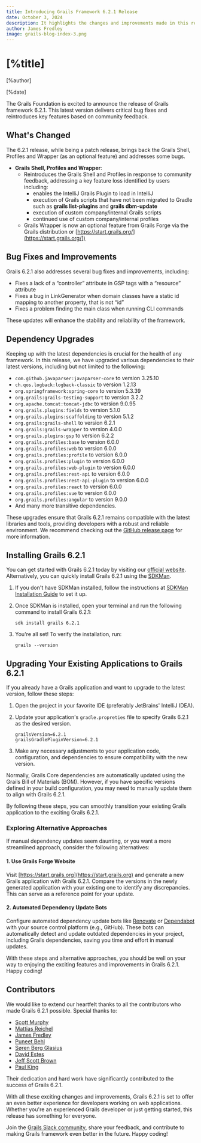 ```yaml
---
title: Introducing Grails Framework 6.2.1 Release
date: October 3, 2024
description: It highlights the changes and improvements made in this release, provides information about bug fixes, dependency upgrades, and acknowledges the contributions of various developers.
author: James Fredley
image: grails-blog-index-3.png
---
```


# [%title]

[%author]

[%date]

The Grails Foundation is excited to announce the release of Grails framework 6.2.1. This latest version delivers critical bug fixes and reintroduces key features based on community feedback.

## What's Changed

The 6.2.1 release, while being a patch release, brings back the Grails Shell, Profiles and Wrapper (as an optional feature) and addresses some bugs.

* **Grails Shell, Profiles and Wrapper**: 
    * Reintroduces the Grails Shell and Profiles in response to community feedback, addressing a key feature loss identified by users including:
      * enables the IntelliJ Grails Plugin to load in IntelliJ  
      * execution of Grails scripts that have not been migrated to Gradle such as **grails list-plugins** and **grails dbm-update**
      * execution of custom company/internal Grails scripts
      * continued use of custom company/internal profiles
    * Grails Wrapper is now an optional feature from Grails Forge via the Grails distribution or [https://start.grails.org/](https://start.grails.org/])

## Bug Fixes and Improvements

Grails 6.2.1 also addresses several bug fixes and improvements, including:

* Fixes a lack of a “controller” attribute in GSP tags with a “resource” attribute
* Fixes a bug in LinkGenerator when domain classes have a static id mapping to another property, that is not “id”
* Fixes a problem finding the main class when running CLI commands

These updates will enhance the stability and reliability of the framework.

## Dependency Upgrades

Keeping up with the latest dependencies is crucial for the health of any framework. In this release, we have upgraded various dependencies to their latest versions, including but not limited to the following:

* `com.github.javaparser:javaparser-core` to version 3.25.10
* `ch.qos.logback:logback-classic` to version 1.2.13
* `org.springframework:spring-core` to version 5.3.39
* `org.grails:grails-testing-support` to version 3.2.2
* `org.apache.tomcat:tomcat-jdbc` to version 9.0.95
* `org.grails.plugins:fields` to version 5.1.0
* `org.grails.plugins:scaffolding` to version 5.1.2
* `org.grails:grails-shell` to version 6.2.1
* `org.grails:grails-wrapper` to version 4.0.0
* `org.grails.plugins:gsp` to version 6.2.2
* `org.grails.profiles:base` to version 6.0.0
* `org.grails.profiles:web` to version 6.0.0
* `org.grails.profiles:profile` to version 6.0.0
* `org.grails.profiles:plugin` to version 6.0.0
* `org.grails.profiles:web-plugin` to version 6.0.0
* `org.grails.profiles:rest-api` to version 6.0.0
* `org.grails.profiles:rest-api-plugin` to version 6.0.0
* `org.grails.profiles:react` to version 6.0.0
* `org.grails.profiles:vue` to version 6.0.0
* `org.grails.profiles:angular` to version 9.0.0
* And many more transitive dependencies.

These upgrades ensure that Grails 6.2.1 remains compatible with the latest libraries and tools, providing developers with a robust and reliable environment. We recommend checking out the [GitHub release page](https://github.com/grails/grails-core/releases/tag/v6.2.1) for more information.

## Installing Grails 6.2.1

You can get started with Grails 6.2.1 today by visiting our [official website](https://start.grails.org/). Alternatively, you can quickly install Grails 6.2.1 using the [SDKMan](https://sdkman.io/).

1. If you don't have SDKMan installed, follow the instructions at [SDKMan Installation Guide](https://sdkman.io/install/) to set it up.

2. Once SDKMan is installed, open your terminal and run the following command to install Grails 6.2.1:

    ````shell
    sdk install grails 6.2.1
    ````

3. You're all set! To verify the installation, run:

    ````shell
    grails --version
    ````

## Upgrading Your Existing Applications to Grails 6.2.1

If you already have a Grails application and want to upgrade to the latest version, follow these steps:

1. Open the project in your favorite IDE (preferably JetBrains' IntelliJ IDEA).
2. Update your application's `gradle.propreties` file to specify Grails 6.2.1 as the desired version.

    ````properties
    grailsVersion=6.2.1
    grailsGradlePluginVersion=6.2.1
    ````

3. Make any necessary adjustments to your application code, configuration, and dependencies to ensure compatibility with the new version.

Normally, Grails Core dependencies are automatically updated using the Grails Bill of Materials (BOM). However, if you have specific versions defined in your build configuration, you may need to manually update them to align with Grails 6.2.1.

By following these steps, you can smoothly transition your existing Grails application to the exciting Grails 6.2.1.

### Exploring Alternative Approaches

If manual dependency updates seem daunting, or you want a more streamlined approach, consider the following alternatives:

#### 1. Use Grails Forge Website

Visit [https://start.grails.org](https://start.grails.org) and generate a new Grails application with Grails 6.2.1. Compare the versions in the newly generated application with your existing one to identify any discrepancies. This can serve as a reference point for your update.

#### 2. Automated Dependency Update Bots

Configure automated dependency update bots like [Renovate](https://docs.renovatebot.com/) or [Dependabot](https://dependabot.com/) with your source control platform (e.g., GitHub). These bots can automatically detect and update outdated dependencies in your project, including Grails dependencies, saving you time and effort in manual updates.

With these steps and alternative approaches, you should be well on your way to enjoying the exciting features and improvements in Grails 6.2.1. Happy coding!

## Contributors

We would like to extend our heartfelt thanks to all the contributors who made Grails 6.2.1 possible. Special thanks to:

* [Scott Murphy](https://github.com/codeconsole)
* [Mattias Reichel](https://github.com/matrei)
* [James Fredley](https://github.com/jamesfredley)
* [Puneet Behl](https://github.com/puneetbehl)
* [Søren Berg Glasius](https://github.com/sbglasius)
* [David Estes](https://github.com/davydotcom)
* [Jeff Scott Brown](https://github.com/osscontributor)
* [Paul King](https://github.com/paulk-asert)

Their dedication and hard work have significantly contributed to the success of Grails 6.2.1.

With all these exciting changes and improvements, Grails 6.2.1 is set to offer an even better experience for developers working on web applications. Whether you're an experienced Grails developer or just getting started, this release has something for everyone.

Join the [Grails Slack community](https://grails.slack.com), share your feedback, and contribute to making Grails framework even better in the future. Happy coding!
